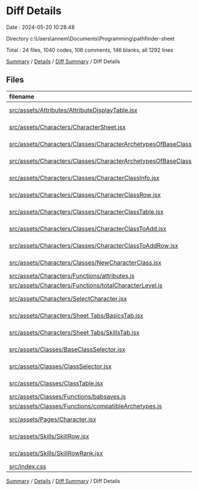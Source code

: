 # Diff Details

Date : 2024-05-20 10:28:48

Directory c:\\Users\\annem\\Documents\\Programming\\pathfinder-sheet

Total : 24 files,  1040 codes, 106 comments, 146 blanks, all 1292 lines

[Summary](results.md) / [Details](details.md) / [Diff Summary](diff.md) / Diff Details

## Files
| filename | language | code | comment | blank | total |
| :--- | :--- | ---: | ---: | ---: | ---: |
| [src/assets/Attributes/AttributeDisplayTable.jsx](/src/assets/Attributes/AttributeDisplayTable.jsx) | JavaScript JSX | 99 | 6 | 14 | 119 |
| [src/assets/Characters/CharacterSheet.jsx](/src/assets/Characters/CharacterSheet.jsx) | JavaScript JSX | 37 | 5 | 9 | 51 |
| [src/assets/Characters/Classes/CharacterArchetypesOfBaseClass.jsx](/src/assets/Characters/Classes/CharacterArchetypesOfBaseClass.jsx) | JavaScript JSX | 13 | 3 | 1 | 17 |
| [src/assets/Characters/Classes/CharacterArchetypesOfBaseClassRow.jsx](/src/assets/Characters/Classes/CharacterArchetypesOfBaseClassRow.jsx) | JavaScript JSX | 24 | 3 | 0 | 27 |
| [src/assets/Characters/Classes/CharacterClassInfo.jsx](/src/assets/Characters/Classes/CharacterClassInfo.jsx) | JavaScript JSX | 63 | 0 | 5 | 68 |
| [src/assets/Characters/Classes/CharacterClassRow.jsx](/src/assets/Characters/Classes/CharacterClassRow.jsx) | JavaScript JSX | 82 | 4 | 14 | 100 |
| [src/assets/Characters/Classes/CharacterClassTable.jsx](/src/assets/Characters/Classes/CharacterClassTable.jsx) | JavaScript JSX | 101 | 6 | 14 | 121 |
| [src/assets/Characters/Classes/CharacterClassToAdd.jsx](/src/assets/Characters/Classes/CharacterClassToAdd.jsx) | JavaScript JSX | 61 | 13 | 13 | 87 |
| [src/assets/Characters/Classes/CharacterClassToAddRow.jsx](/src/assets/Characters/Classes/CharacterClassToAddRow.jsx) | JavaScript JSX | 65 | 14 | 10 | 89 |
| [src/assets/Characters/Classes/NewCharacterClass.jsx](/src/assets/Characters/Classes/NewCharacterClass.jsx) | JavaScript JSX | 72 | 6 | 8 | 86 |
| [src/assets/Characters/Functions/attributes.js](/src/assets/Characters/Functions/attributes.js) | JavaScript | 4 | 0 | 0 | 4 |
| [src/assets/Characters/Functions/totalCharacterLevel.js](/src/assets/Characters/Functions/totalCharacterLevel.js) | JavaScript | 16 | 3 | 1 | 20 |
| [src/assets/Characters/SelectCharacter.jsx](/src/assets/Characters/SelectCharacter.jsx) | JavaScript JSX | 36 | 2 | 9 | 47 |
| [src/assets/Characters/Sheet Tabs/BasicsTab.jsx](/src/assets/Characters/Sheet%20Tabs/BasicsTab.jsx) | JavaScript JSX | 99 | 5 | 6 | 110 |
| [src/assets/Characters/Sheet Tabs/SkillsTab.jsx](/src/assets/Characters/Sheet%20Tabs/SkillsTab.jsx) | JavaScript JSX | 20 | 3 | 6 | 29 |
| [src/assets/Classes/BaseClassSelector.jsx](/src/assets/Classes/BaseClassSelector.jsx) | JavaScript JSX | -46 | -7 | -10 | -63 |
| [src/assets/Classes/ClassSelector.jsx](/src/assets/Classes/ClassSelector.jsx) | JavaScript JSX | 85 | 18 | 11 | 114 |
| [src/assets/Classes/ClassTable.jsx](/src/assets/Classes/ClassTable.jsx) | JavaScript JSX | 0 | -5 | -3 | -8 |
| [src/assets/Classes/Functions/babsaves.js](/src/assets/Classes/Functions/babsaves.js) | JavaScript | 16 | 4 | 3 | 23 |
| [src/assets/Classes/Functions/compatibleArchetypes.js](/src/assets/Classes/Functions/compatibleArchetypes.js) | JavaScript | 106 | 17 | 19 | 142 |
| [src/assets/Pages/Character.jsx](/src/assets/Pages/Character.jsx) | JavaScript JSX | -1 | 1 | 1 | 1 |
| [src/assets/Skills/SkillRow.jsx](/src/assets/Skills/SkillRow.jsx) | JavaScript JSX | 11 | 2 | 4 | 17 |
| [src/assets/Skills/SkillRowRank.jsx](/src/assets/Skills/SkillRowRank.jsx) | JavaScript JSX | 22 | 3 | 2 | 27 |
| [src/index.css](/src/index.css) | CSS | 55 | 0 | 9 | 64 |

[Summary](results.md) / [Details](details.md) / [Diff Summary](diff.md) / Diff Details